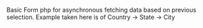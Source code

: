 Basic Form php for asynchronous fetching data based on previous selection.
Example taken here is of Country -> State -> City